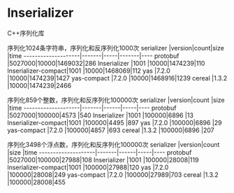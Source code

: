 # lnserializer
C++序列化库

序列化1024条字符串，序列化和反序列化1000次 
serializer          |version|count|size   |time
--------------------|-------|-----|-------|----
protobuf            |5027000|10000|1469032|286
lnserializer        |1001   |10000|1474239|110
lnserializer-compact|1001   |10000|1468069|112
yas                 |7.2.0  |10000|1474239|1427
yas-compact         |7.2.0  |10000|1468916|1239
cereal              |1.3.2  |10000|1474239|2466

序列化859个整数，序列化和反序列化100000次 
serializer          |version|count |size |time
--------------------|-------|------|-----|----
protobuf            |5027000|100000|4573 |540
lnserializer        |1001   |100000|6896 |13
lnserializer-compact|1001   |100000|4495 |897
yas                 |7.2.0  |100000|6896 |29
yas-compact         |7.2.0  |100000|4857 |693
cereal              |1.3.2  |100000|6896 |207


序列化3498个浮点数，序列化和反序列化100000次 
serializer          |version|count |size |time
--------------------|-------|------|-----|----
protobuf            |5027000|100000|27988|108
lnserializer        |1001   |100000|28008|119
lnserializer-compact|1001   |100000|27988|120
yas                 |7.2.0  |100000|28008|249
yas-compact         |7.2.0  |100000|27989|703
cereal              |1.3.2  |100000|28008|455
